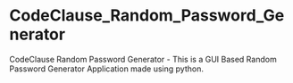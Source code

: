 # CodeClause_Random_Password_Generator
CodeClause Random Password Generator - This is a GUI Based Random Password Generator Application made using python.
